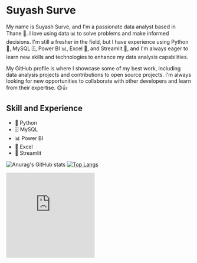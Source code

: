 # Suyash Surve
 My name is Suyash Surve, and I'm a passionate data analyst based in Thane 🌆. I love using data 📊 to solve problems and make informed decisions. I'm still a fresher in the field, but I have experience using Python 🐍, MySQL 🗄️, Power BI 📊, Excel 📝, and Streamlit 🌟, and I'm always eager to learn new skills and technologies to enhance my data analysis capabilities. 
  
 My GitHub profile is where I showcase some of my best work, including data analysis projects and contributions to open source projects. I'm always looking for new opportunities to collaborate with other developers and learn from their expertise. 😊👍

## Skill and Experience
* 🐍 Python
* 🗄️ MySQL
* 📊 Power BI
* 📝 Excel
* 🌟 Streamlit

![Anurag's GitHub stats](https://github-readme-stats.vercel.app/api?username=suyashsurve2001&hide=contribs,prs)
 [![Top Langs](https://github-readme-stats.vercel.app/api/top-langs/?username=suyashsurve2001&langs_count=8)](https://github.com/anuraghazra/github-readme-stats)              
<iframe src="https://hackerrank-badge.herokuapp.com/suyashsurve2001?s=1" style="border: 0; height: 230px; width: 240px; overflow:hidden;" scrolling="no" frameBorder="0"></iframe>




